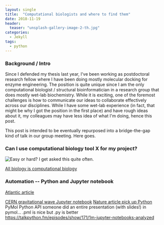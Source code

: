 ```yaml
---
layout: single
title:  "Computational biologists and where to find them"
date: 2018-11-19
header:
  teaser: "unsplash-gallery-image-2-th.jpg"
categories: 
  - Jekyll
tags:
  - python
---
```

### Background / Intro
Since I defended my thesis last year, I've been working as postdoctoral research fellow where I have been doing mostly molecular docking for enzyme engineering. The position is quite unique since I am the only computational biologist / structural bioinformatician in a research group that does mostly wet-lab biochemistry. While it is exciting, one of the foremost challenges is how to communicate our ideas to collaborate effectively across our disciplines. While I have some wet-lab experience (in fact, that might be why I got the position in the first place) and have rough ideas about it, my colleagues may have less idea of what I'm doing, hence this post.

This post is intended to be eventually repurposed into a bridge-the-gap kind of talk in our group meeting. Here goes.

### Can I use computational biology tool X for my project?
![Easy or hard?](https://imgs.xkcd.com/comics/tasks_2x.png "Task")
I get asked this quite often. 

[All biology is computational biology](https://journals.plos.org/plosbiology/article?id=10.1371/journal.pbio.2002050)

### Automation -- Python and Jupyter notebook
[Atlantic article](https://www.theatlantic.com/science/archive/2018/04/the-scientific-paper-is-obsolete/556676/)

[CERN gravitational wave Jupyter notebook](https://hub.mybinder.org/user/losc-tutorial-l-_event_tutorial-ymrn44sy/notebooks/index.ipynb)
[Nature article pick up Python](https://www.nature.com/news/programming-pick-up-python-1.16833)
PyMol Python API
someone did an entire presentation (with slides!) in pymol...
.pml is nice but .py is better
https://talkpython.fm/episodes/show/171/1m-jupyter-notebooks-analyzed
